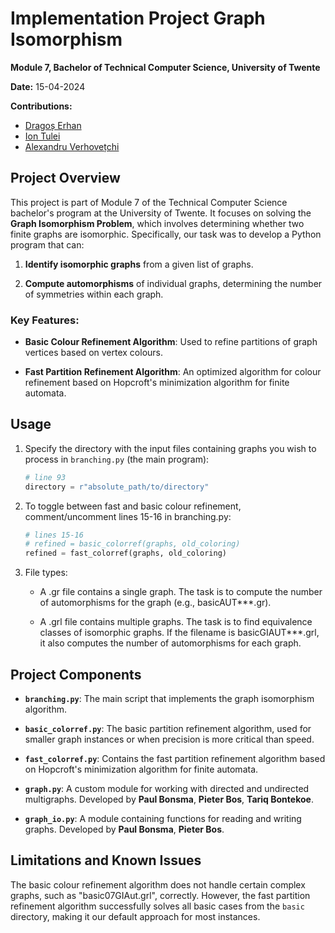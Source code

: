 # Implementation Project Graph Isomorphism

**Module 7, Bachelor of Technical Computer Science, University of Twente**

**Date:** 15-04-2024

**Contributions:**
- [Dragoș Erhan](https://github.com/Headpoint2042)  
- [Ion Tulei](https://github.com/iontulei)
- [Alexandru Verhovețchi](https://github.com/Alex-Verh)

## Project Overview

This project is part of Module 7 of the Technical Computer Science bachelor's program at the University of Twente. It focuses on solving the **Graph Isomorphism Problem**, which involves determining whether two finite graphs are isomorphic. Specifically, our task was to develop a Python program that can:

1. **Identify isomorphic graphs** from a given list of graphs.

2. **Compute automorphisms** of individual graphs, determining the number of symmetries within each graph.

### Key Features:
- **Basic Colour Refinement Algorithm**: Used to refine partitions of graph vertices based on vertex colours.

- **Fast Partition Refinement Algorithm**: An optimized algorithm for colour refinement based on Hopcroft's minimization algorithm for finite automata.

## Usage

1. Specify the directory with the input files containing graphs you wish to process in `branching.py` (the main program):
    ```python
    # line 93
    directory = r"absolute_path/to/directory"
    ```

2. To toggle between fast and basic colour refinement, comment/uncomment lines 15-16 in branching.py:
    ```python
    # lines 15-16
    # refined = basic_colorref(graphs, old_coloring)
    refined = fast_colorref(graphs, old_coloring)
    ```

3. File types:
    - A .gr file contains a single graph. The task is to compute the number of automorphisms for the graph (e.g., basicAUT***.gr).
    
    - A .grl file contains multiple graphs. The task is to find equivalence classes of isomorphic graphs. If the filename is basicGIAUT***.grl, it also computes the number of automorphisms for each graph.

## Project Components

- **`branching.py`**: The main script that implements the graph isomorphism algorithm.

- **`basic_colorref.py`**: The basic partition refinement algorithm, used for smaller graph instances or when precision is more critical than speed.

- **`fast_colorref.py`**: Contains the fast partition refinement algorithm based on Hopcroft's minimization algorithm for finite automata.

- **`graph.py`**: A custom module for working with directed and undirected multigraphs. Developed by **Paul Bonsma**, **Pieter Bos**, **Tariq Bontekoe**.

- **`graph_io.py`**: A module containing functions for reading and writing graphs. Developed by **Paul Bonsma**, **Pieter Bos**.

## Limitations and Known Issues

The basic colour refinement algorithm does not handle certain complex graphs, such as "basic07GIAut.grl", correctly. However, the fast partition refinement algorithm successfully solves all basic cases from the `basic` directory, making it our default approach for most instances.





